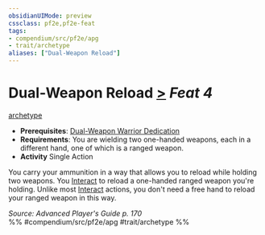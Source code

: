 ```yaml
---
obsidianUIMode: preview
cssclass: pf2e,pf2e-feat
tags:
- compendium/src/pf2e/apg
- trait/archetype
aliases: ["Dual-Weapon Reload"]
---
```

# Dual-Weapon Reload  [>](chapter-9-playing-the-game.md#Actions "Single Action") *Feat 4*  
[archetype](archetype.md "Archetype Feat Trait")  

- **Prerequisites**: [Dual-Weapon Warrior Dedication](dual-weapon-warrior-dedication-apg.md)
- **Requirements**: You are wielding two one-handed weapons, each in a different hand, one of which is a ranged weapon.
- **Activity** Single Action

You carry your ammunition in a way that allows you to reload while holding two weapons. You [Interact](interact.md) to reload a one-handed ranged weapon you're holding. Unlike most [Interact](interact.md) actions, you don't need a free hand to reload your ranged weapon in this way.

*Source: Advanced Player's Guide p. 170*  
%% #compendium/src/pf2e/apg #trait/archetype %%